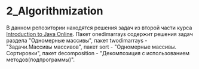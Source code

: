 # 2_Algorithmization
В данном репозитории находятся решения задач из второй части курса [Introduction to Java Online](https://training.by/#!/Training/2397?lang=en). Пакет onedimarrays содержит решения задач раздела "Одномерные массивы", пакет twodimarrays - "Задачи.Массивы массивов", пакет sort - "Одномерные массивы. Сортировки", пакет decomposition - "Декомпозиция с использованием методов(подпрограммы)".
